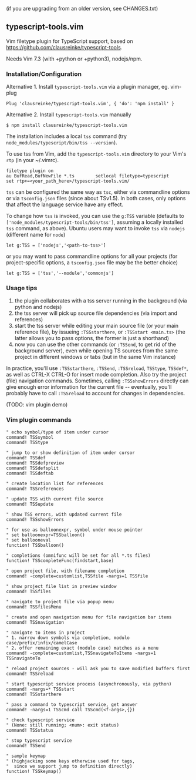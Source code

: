 
(if you are upgrading from an older version, see CHANGES.txt)

## typescript-tools.vim

Vim filetype plugin for TypeScript support, based on
https://github.com/clausreinke/typescript-tools.

Needs Vim 7.3 (with +python or +python3), nodejs/npm.

### Installation/Configuration

Alternative 1. Install `typescript-tools.vim` via a plugin manager, eg. vim-plug

  ```
  Plug 'clausreinke/typescript-tools.vim', { 'do': 'npm install' }
  ```

Alternative 2. Install `typescript-tools.vim` manually

  ```
  $ npm install clausreinke/typescript-tools.vim
  ```

  The installation includes a local `tss` command (try `node_modules/typescript/bin/tss --version`).

  To use tss from Vim, add the `typescript-tools.vim` directory to your Vim's `rtp` (in your ~/.vimrc).

  ```
  filetype plugin on
  au BufRead,BufNewFile *.ts		setlocal filetype=typescript
  set rtp+=<your_path_here>/typescript-tools.vim/
  ```

`tss` can be configured the same way as `tsc`, either via commandline options or
via `tsconfig.json` files (since about TSv1.5). In both cases, only options that
affect the language service have any effect.

To change how `tss` is invoked, you can use the `g:TSS` variable (defaults to
`['node_modules/typescript-tools/bin/tss']`, assuming a locally installed `tss` command,
as above).  Ubuntu users may want to invoke `tss` via `nodejs` (different name for `node`)
```
let g:TSS = ['nodejs','<path-to-tss>']
```
or you may want to pass commandline options for all your projects (for
project-specific options, a `tsconfig.json` file may be the better choice)
```
let g:TSS = ['tss','--module','commonjs']
```

### Usage tips

  1. the plugin collaborates with a tss server running in the background (via python and nodejs)
  2. the tss server will pick up source file dependencies (via import and references)
  3. start the tss server while editing your main source file (or your main reference file), by issueing `:TSSstarthere`, or `:TSSstart <main.ts>` (the latter allows you to pass options, the former is just a shorthand)
  4. now you can use the other commands (or `:TSSend`, to get rid of the background server), even while opening TS sources from the same project in different windows or tabs (but in the same Vim instance)

  In practice, you'll use `:TSSstarthere`, `:TSSend`, `:TSSreload`, `TSStype`,
  `TSSdef*`, as well as CTRL-X CTRL-O for insert mode completion. Also try the
  project (file) navigation commands. Sometimes, calling `:TSSshowErrors`
  directly can give enough error information for the current file --
  eventually, you'll probably have to call `:TSSreload` to account for changes
  in dependencies.

  (TODO: vim plugin demo)

### Vim plugin commands

  ```
  " echo symbol/type of item under cursor
  command! TSSsymbol
  command! TSStype

  " jump to or show definition of item under cursor
  command! TSSdef
  command! TSSdefpreview
  command! TSSdefsplit
  command! TSSdeftab

  " create location list for references
  command! TSSreferences

  " update TSS with current file source
  command! TSSupdate

  " show TSS errors, with updated current file
  command! TSSshowErrors

  " for use as balloonexpr, symbol under mouse pointer
  " set balloonexpr=TSSballoon()
  " set ballooneval
  function! TSSballoon()

  " completions (omnifunc will be set for all *.ts files)
  function! TSScompleteFunc(findstart,base)

  " open project file, with filename completion
  command! -complete=customlist,TSSfile -nargs=1 TSSfile

  " show project file list in preview window
  command! TSSfiles

  " navigate to project file via popup menu
  command! TSSfilesMenu

  " create and open navigation menu for file navigation bar items
  command! TSSnavigation

  " navigate to items in project
  " 1. narrow down symbols via completion, modulo case/prefix/infix/camelCase
  " 2. offer remaining exact (modulo case) matches as a menu
  command! -complete=customlist,TSSnavigateToItems -nargs=1 TSSnavigateTo

  " reload project sources - will ask you to save modified buffers first
  command! TSSreload

  " start typescript service process (asynchronously, via python)
  command! -nargs=* TSSstart
  command! TSSstarthere

  " pass a command to typescript service, get answer
  command! -nargs=1 TSScmd call TSScmd(<f-args>,{})

  " check typescript service
  " (None: still running; <num>: exit status)
  command! TSSstatus

  " stop typescript service
  command! TSSend

  " sample keymap
  " (highjacking some keys otherwise used for tags,
  "  since we support jump to definition directly)
  function! TSSkeymap()
  ```
